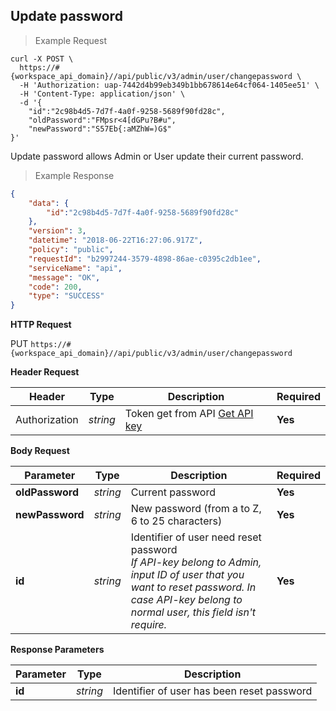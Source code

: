 ## Update password

> Example Request

```shell
curl -X POST \
  https://#{workspace_api_domain}//api/public/v3/admin/user/changepassword \
  -H 'Authorization: uap-7442d4b99eb349b1bb678614e64cf064-1405ee51' \
  -H 'Content-Type: application/json' \
  -d '{
    "id":"2c98b4d5-7d7f-4a0f-9258-5689f90fd28c",
    "oldPassword":"FMpsr<4[dGPu?B#u",
    "newPassword":"S57Eb{:aMZhW=)G$"
}'
```

Update password allows Admin or User update their current password.

> Example Response

```json
{
    "data": {
        "id":"2c98b4d5-7d7f-4a0f-9258-5689f90fd28c"
    },
    "version": 3,
    "datetime": "2018-06-22T16:27:06.917Z",
    "policy": "public",
    "requestId": "b2997244-3579-4898-86ae-c0395c2db1ee",
    "serviceName": "api",
    "message": "OK",
    "code": 200,
    "type": "SUCCESS"
}
```

**HTTP Request**

<span class="put-button"> PUT </span>
```https://#{workspace_api_domain}//api/public/v3/admin/user/changepassword```

**Header Request**

| Header   | Type   | Description | Required |
|-------------|--------|-------------|---------|
| Authorization | *string* |Token get from API [Get API key](#get-api-key) | **Yes** |

**Body Request**


| Parameter | Type | Description | Required |
| ------------- | ------------- | ------------- | ------------- |
|**oldPassword**|*string*|Current password|**Yes**|
|**newPassword**|*string*|New password (from a to Z, 6 to 25 characters)|**Yes**|
|**id**|*string*| Identifier of user need reset password    <span onclick="this.classList.toggle('inactive')" class = "tool-tip inactive"><br><i>If API-key belong to Admin, input ID of user that you want to reset password. In case API-key belong to normal user, this field isn't require.</i></span>|**Yes**|



**Response Parameters**

| Parameter   | Type   | Description |
|-------------|--------|-------------------------|
| **id** | *string* | Identifier of user has been reset password |


